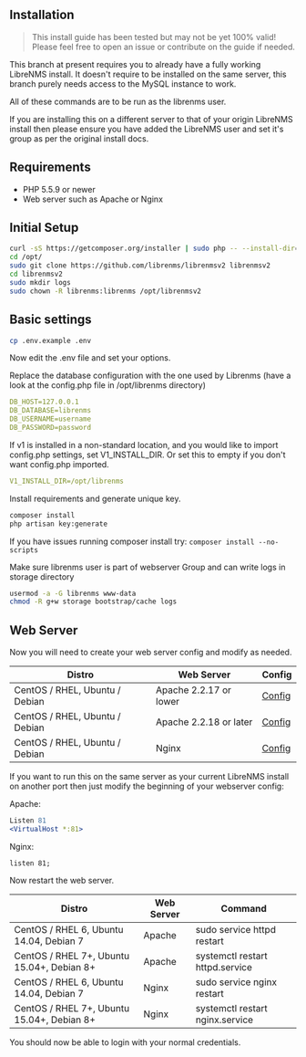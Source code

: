 Installation
------------

> This install guide has been tested but may not be yet 100% valid! Please feel free to open an issue or contribute on the guide  if needed.

This branch at present requires you to already have a fully working LibreNMS install. It doesn't require to be installed on the same server, this branch purely needs access to the MySQL instance to work.

All of these commands are to be run as the librenms user.

If you are installing this on a different server to that of your origin LibreNMS install then please ensure you have added the LibreNMS user and set it's group as per the original install docs.

Requirements
------------

 - PHP 5.5.9 or newer
 - Web server such as Apache or Nginx

Initial Setup
-------------
```bash
curl -sS https://getcomposer.org/installer | sudo php -- --install-dir=/usr/bin --filename=composer
cd /opt/
sudo git clone https://github.com/librenms/librenmsv2 librenmsv2
cd librenmsv2
sudo mkdir logs
sudo chown -R librenms:librenms /opt/librenmsv2
```

Basic settings
--------------
```bash
cp .env.example .env
```
Now edit the .env file and set your options.

Replace the database configuration with the one used by Librenms (have a look at the config.php file in /opt/librenms directory)
```yaml
DB_HOST=127.0.0.1
DB_DATABASE=librenms
DB_USERNAME=username
DB_PASSWORD=password
```

If v1 is installed in a non-standard location, and you would like to import config.php settings, set V1_INSTALL_DIR. Or set this to empty if you don't want config.php imported.
```yaml
V1_INSTALL_DIR=/opt/librenms
```


Install requirements and generate unique key.
```bash
composer install
php artisan key:generate
```

If you have issues running composer install try: `composer install --no-scripts`


Make sure librenms user is part of webserver Group and can write logs in storage directory
```bash
usermod -a -G librenms www-data
chmod -R g+w storage bootstrap/cache logs
```


Web Server
----------
Now you will need to create your web server config and modify as needed.

| Distro  | Web Server  | Config |
|---|---|---|
| CentOS / RHEL, Ubuntu / Debian | Apache 2.2.17 or lower  | [Config](https://raw.githubusercontent.com/librenms/librenmsv2/develop/docs/_configs/apache_2217.txt)  |
| CentOS / RHEL, Ubuntu / Debian | Apache 2.2.18 or later  | [Config](https://raw.githubusercontent.com/librenms/librenmsv2/develop/docs/_configs/apache_2218.txt)  |
| CentOS / RHEL, Ubuntu / Debian | Nginx | [Config](https://raw.githubusercontent.com/librenms/librenmsv2/develop/docs/_configs/nginx.txt)   |

If you want to run this on the same server as your current LibreNMS install on another port then just modify the beginning of your webserver config:

Apache:
```apache
Listen 81
<VirtualHost *:81>
```

Nginx:
```nginx
listen 81;
```
Now restart the web server.

| Distro  | Web Server  | Command  |
|---|---|---|
| CentOS / RHEL 6, Ubuntu 14.04, Debian 7 | Apache | sudo service httpd restart |
| CentOS / RHEL 7+, Ubuntu 15.04+, Debian 8+ | Apache | systemctl restart httpd.service |
| CentOS / RHEL 6, Ubuntu 14.04, Debian 7 | Nginx | sudo service nginx restart |
| CentOS / RHEL 7+, Ubuntu 15.04+, Debian 8+ | Nginx | systemctl restart nginx.service |

You should now be able to login with your normal credentials.

